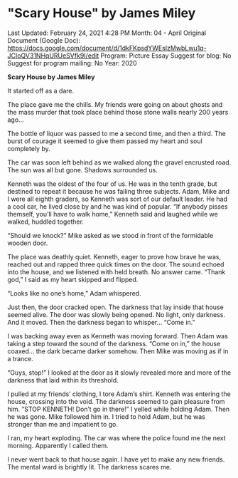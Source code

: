 # "Scary House" by James Miley

Last Updated: February 24, 2021 4:28 PM
Month: 04 - April
Original Document (Google Doc): https://docs.google.com/document/d/1dkFKpsdYWEsIzMwbLwu1q-JCIoQV31NHqURUeSVfk9I/edit
Program: Picture Essay
Suggest for blog: No
Suggest for program mailing: No
Year: 2020

**Scary House by James Miley**

It started off as a dare.

The place gave me the chills. My friends were going on about ghosts and the mass murder that took place behind those stone walls nearly 200 years ago…

The bottle of liquor was passed to me a second time, and then a third. The burst of courage it seemed to give them passed my heart and soul completely by.

The car was soon left behind as we walked along the gravel encrusted road. The sun was all but gone. Shadows surrounded us.

Kenneth was the oldest of the four of us. He was in the tenth grade, but destined to repeat it because he was failing three subjects. Adam, Mike and I were all eighth graders, so Kenneth was sort of our default leader. He had a cool car, he lived close by and he was kind of popular. “If anybody pisses themself, you’ll have to walk home,” Kenneth said and laughed while we walked, huddled together.

“Should we knock?” Mike asked as we stood in front of the formidable wooden door.

The place was deathly quiet. Kenneth, eager to prove how brave he was, reached out and rapped three quick times on the door. The sound echoed into the house, and we listened with held breath. No answer came. “Thank god,” I said as my heart skipped and flipped.

“Looks like no one’s home,” Adam whispered.

Just then, the door cracked open. The darkness that lay inside that house seemed alive. The door was slowly being opened. No light, only darkness. And it moved. Then the darkness began to whisper… “Come in.”

I was backing away even as Kenneth was moving forward. Then Adam was taking a step toward the sound of the darkness. “Come on in,” the house coaxed… the dark became darker somehow. Then Mike was moving as if in a trance.

“Guys, stop!” I looked at the door as it slowly revealed more and more of the darkness that laid within its threshold.

I pulled at my friends’ clothing, I tore Adam’s shirt. Kenneth was entering the house, crossing into the void. The darkness seemed to gain pleasure from him. “STOP KENNETH! Don’t go in there!” I yelled while holding Adam. Then he was gone. Mike followed him in. I tried to hold Adam, but he was stronger than me and impatient to go.

I ran, my heart exploding. The car was where the police found me the next morning. Apparently I called them.

I never went back to that house again. I have yet to make any new friends. The mental ward is brightly lit. The darkness scares me.